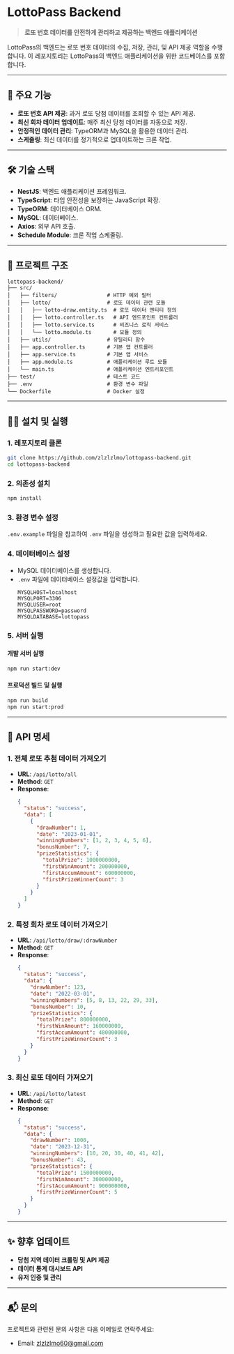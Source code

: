 # LottoPass Backend

> **로또 번호 데이터를 안전하게 관리하고 제공하는 백엔드 애플리케이션**

LottoPass의 백엔드는 로또 번호 데이터의 수집, 저장, 관리, 및 API 제공 역할을 수행합니다. 이 레포지토리는 LottoPass의 백엔드 애플리케이션을 위한 코드베이스를 포함합니다.

---

## 📌 **주요 기능**

- **로또 번호 API 제공**: 과거 로또 당첨 데이터를 조회할 수 있는 API 제공.
- **최신 회차 데이터 업데이트**: 매주 최신 당첨 데이터를 자동으로 저장.
- **안정적인 데이터 관리**: TypeORM과 MySQL을 활용한 데이터 관리.
- **스케줄링**: 최신 데이터를 정기적으로 업데이트하는 크론 작업.

---

## 🛠 **기술 스택**

- **NestJS**: 백엔드 애플리케이션 프레임워크.
- **TypeScript**: 타입 안전성을 보장하는 JavaScript 확장.
- **TypeORM**: 데이터베이스 ORM.
- **MySQL**: 데이터베이스.
- **Axios**: 외부 API 호출.
- **Schedule Module**: 크론 작업 스케줄링.

---

## 📂 **프로젝트 구조**

```
lottopass-backend/
├── src/
│   ├── filters/                # HTTP 예외 필터
│   ├── lotto/                  # 로또 데이터 관련 모듈
│   │   ├── lotto-draw.entity.ts  # 로또 데이터 엔티티 정의
│   │   ├── lotto.controller.ts   # API 엔드포인트 컨트롤러
│   │   ├── lotto.service.ts      # 비즈니스 로직 서비스
│   │   └── lotto.module.ts       # 모듈 정의
│   ├── utils/                  # 유틸리티 함수
│   ├── app.controller.ts       # 기본 앱 컨트롤러
│   ├── app.service.ts          # 기본 앱 서비스
│   ├── app.module.ts           # 애플리케이션 루트 모듈
│   └── main.ts                 # 애플리케이션 엔트리포인트
├── test/                       # 테스트 코드
├── .env                        # 환경 변수 파일
└── Dockerfile                  # Docker 설정
```

---

## 🧑‍💻 **설치 및 실행**

### 1. 레포지토리 클론

```bash
git clone https://github.com/zlzlzlmo/lottopass-backend.git
cd lottopass-backend
```

### 2. 의존성 설치

```bash
npm install
```

### 3. 환경 변수 설정

`.env.example` 파일을 참고하여 `.env` 파일을 생성하고 필요한 값을 입력하세요.

### 4. 데이터베이스 설정

- MySQL 데이터베이스를 생성합니다.
- `.env` 파일에 데이터베이스 설정값을 입력합니다.
  ```env
  MYSQLHOST=localhost
  MYSQLPORT=3306
  MYSQLUSER=root
  MYSQLPASSWORD=password
  MYSQLDATABASE=lottopass
  ```

### 5. 서버 실행

#### 개발 서버 실행

```bash
npm run start:dev
```

#### 프로덕션 빌드 및 실행

```bash
npm run build
npm run start:prod
```

---

## 📡 **API 명세**

### 1. 전체 로또 추첨 데이터 가져오기

- **URL**: `/api/lotto/all`
- **Method**: `GET`
- **Response**:
  ```json
  {
    "status": "success",
    "data": [
      {
        "drawNumber": 1,
        "date": "2023-01-01",
        "winningNumbers": [1, 2, 3, 4, 5, 6],
        "bonusNumber": 7,
        "prizeStatistics": {
          "totalPrize": 1000000000,
          "firstWinAmount": 200000000,
          "firstAccumAmount": 600000000,
          "firstPrizeWinnerCount": 3
        }
      }
    ]
  }
  ```

### 2. 특정 회차 로또 데이터 가져오기

- **URL**: `/api/lotto/draw/:drawNumber`
- **Method**: `GET`
- **Response**:
  ```json
  {
    "status": "success",
    "data": {
      "drawNumber": 123,
      "date": "2022-03-01",
      "winningNumbers": [5, 8, 13, 22, 29, 33],
      "bonusNumber": 10,
      "prizeStatistics": {
        "totalPrize": 800000000,
        "firstWinAmount": 160000000,
        "firstAccumAmount": 480000000,
        "firstPrizeWinnerCount": 3
      }
    }
  }
  ```

### 3. 최신 로또 데이터 가져오기

- **URL**: `/api/lotto/latest`
- **Method**: `GET`
- **Response**:
  ```json
  {
    "status": "success",
    "data": {
      "drawNumber": 1000,
      "date": "2023-12-31",
      "winningNumbers": [10, 20, 30, 40, 41, 42],
      "bonusNumber": 43,
      "prizeStatistics": {
        "totalPrize": 1500000000,
        "firstWinAmount": 300000000,
        "firstAccumAmount": 900000000,
        "firstPrizeWinnerCount": 5
      }
    }
  }
  ```

---

## ✨ **향후 업데이트**

- **당첨 지역 데이터 크롤링 및 API 제공**
- **데이터 통계 대시보드 API**
- **유저 인증 및 관리**

---

## 📬 **문의**

프로젝트와 관련된 문의 사항은 다음 이메일로 연락주세요:

- Email: [zlzlzlmo60@gmail.com](mailto:zlzlzlmo60@gmail.com)
